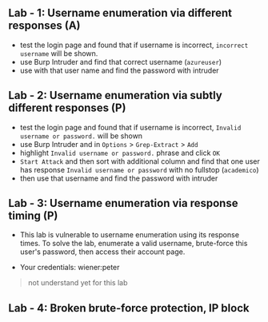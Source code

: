 ## Lab - 1: Username enumeration via different responses (A)

- test the login page and found that if username is incorrect, `incorrect username` will be shown.
- use Burp Intruder and find that correct username (`azureuser`)
- use with that user name and find the password with intruder

## Lab - 2: Username enumeration via subtly different responses (P)

- test the login page and found that if username is incorrect, `Invalid username or password.` will be shown
- use Burp Intruder and in `Options` > `Grep-Extract` > `Add`
- highlight `Invalid username or password.` phrase and click `OK`
- `Start Attack` and then sort with additional column and find that one user has response `Invalid username or password` with no fullstop (`academico`)
- then use that username and find the password with intruder

## Lab - 3: Username enumeration via response timing (P)

- This lab is vulnerable to username enumeration using its response times. To solve the lab, enumerate a valid username, brute-force this user's password, then access their account page.

- Your credentials: wiener:peter

> not understand yet for this lab

## Lab - 4: Broken brute-force protection, IP block
